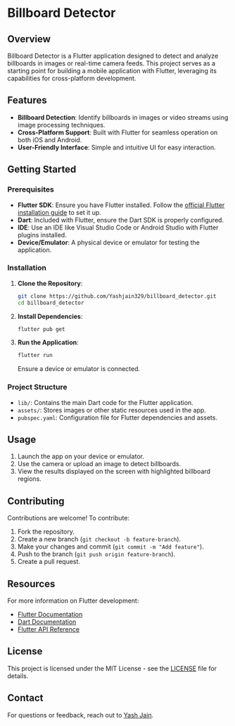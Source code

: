 # Billboard Detector

## Overview
Billboard Detector is a Flutter application designed to detect and analyze billboards in images or real-time camera feeds. This project serves as a starting point for building a mobile application with Flutter, leveraging its capabilities for cross-platform development.

## Features
- **Billboard Detection**: Identify billboards in images or video streams using image processing techniques.
- **Cross-Platform Support**: Built with Flutter for seamless operation on both iOS and Android.
- **User-Friendly Interface**: Simple and intuitive UI for easy interaction.

## Getting Started

### Prerequisites
- **Flutter SDK**: Ensure you have Flutter installed. Follow the [official Flutter installation guide](https://flutter.dev/docs/get-started/install) to set it up.
- **Dart**: Included with Flutter, ensure the Dart SDK is properly configured.
- **IDE**: Use an IDE like Visual Studio Code or Android Studio with Flutter plugins installed.
- **Device/Emulator**: A physical device or emulator for testing the application.

### Installation
1. **Clone the Repository**:
   ```bash
   git clone https://github.com/Yashjain329/billboard_detector.git
   cd billboard_detector
   ```
2. **Install Dependencies**:
   ```bash
   flutter pub get
   ```
3. **Run the Application**:
   ```bash
   flutter run
   ```
   Ensure a device or emulator is connected.

### Project Structure
- `lib/`: Contains the main Dart code for the Flutter application.
- `assets/`: Stores images or other static resources used in the app.
- `pubspec.yaml`: Configuration file for Flutter dependencies and assets.

## Usage
1. Launch the app on your device or emulator.
2. Use the camera or upload an image to detect billboards.
3. View the results displayed on the screen with highlighted billboard regions.

## Contributing
Contributions are welcome! To contribute:
1. Fork the repository.
2. Create a new branch (`git checkout -b feature-branch`).
3. Make your changes and commit (`git commit -m "Add feature"`).
4. Push to the branch (`git push origin feature-branch`).
5. Create a pull request.

## Resources
For more information on Flutter development:
- [Flutter Documentation](https://flutter.dev/docs)
- [Dart Documentation](https://dart.dev/guides)
- [Flutter API Reference](https://api.flutter.dev/)

## License
This project is licensed under the MIT License - see the [LICENSE](LICENSE) file for details.

## Contact
For questions or feedback, reach out to [Yash Jain](https://github.com/Yashjain329).